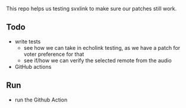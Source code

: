 This repo helps us testing svxlink to make sure our patches still work.

## Todo
* write tests
  * see how we can take in echolink testing, as we have a patch for voter preference for that
  * see if/how we can verify the selected remote from the audio
* GitHub actions

## Run
* run the Github Action
